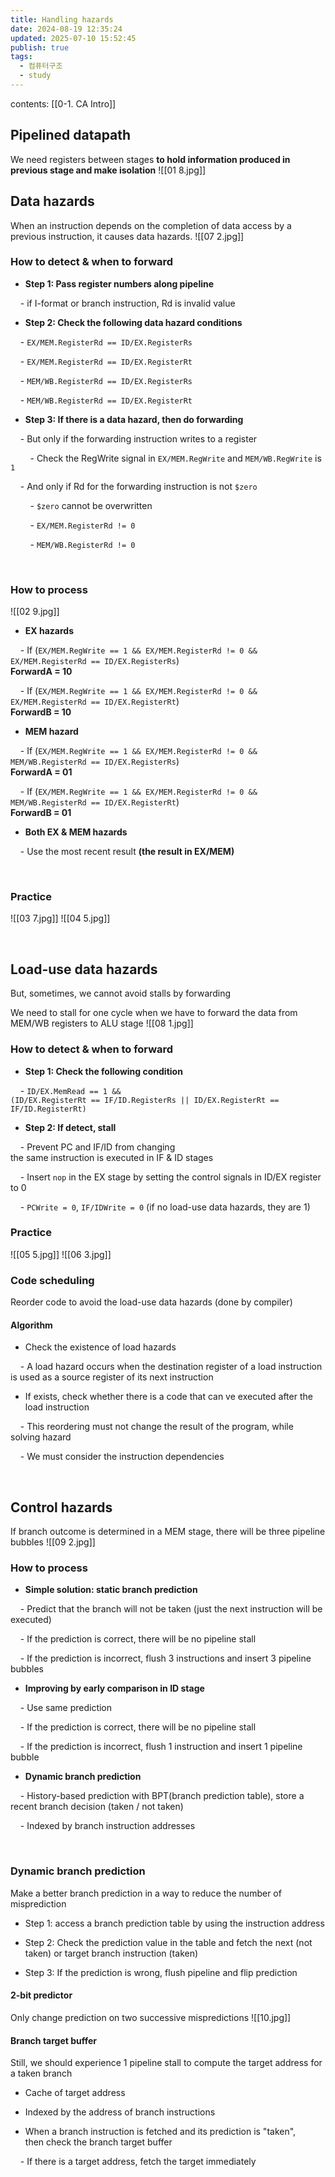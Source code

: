```yaml
---
title: Handling hazards
date: 2024-08-19 12:35:24
updated: 2025-07-10 15:52:45
publish: true
tags:
  - 컴퓨터구조
  - study
---
```

contents: [[0-1. CA Intro]]

## Pipelined datapath

We need registers between stages **to hold information produced in previous stage and make isolation**
![[01 8.jpg]]

  

## Data hazards

When an instruction depends on the completion of data access by a previous instruction, it causes data hazards.
![[07 2.jpg]]

  

### How to detect & when to forward

- **Step 1: Pass register numbers along pipeline**

    - if I-format or branch instruction, Rd is invalid value

- **Step 2: Check the following data hazard conditions**

    - `EX/MEM.RegisterRd == ID/EX.RegisterRs`

    - `EX/MEM.RegisterRd == ID/EX.RegisterRt`

    - `MEM/WB.RegisterRd == ID/EX.RegisterRs`

    - `MEM/WB.RegisterRd == ID/EX.RegisterRt`

- **Step 3: If there is a data hazard, then do forwarding**

    - But only if the forwarding instruction writes to a register

        - Check the RegWrite signal in `EX/MEM.RegWrite` and `MEM/WB.RegWrite` is `1`

    - And only if Rd for the forwarding instruction is not `$zero`

        - `$zero` cannot be overwritten

        - `EX/MEM.RegisterRd != 0`

        - `MEM/WB.RegisterRd != 0`

<br>

  

### How to process
![[02 9.jpg]]

  

- **EX hazards**

    - If (`EX/MEM.RegWrite == 1 && EX/MEM.RegisterRd != 0 && EX/MEM.RegisterRd == ID/EX.RegisterRs`) <Br>**ForwardA = 10**

    - If (`EX/MEM.RegWrite == 1 && EX/MEM.RegisterRd != 0 && EX/MEM.RegisterRd == ID/EX.RegisterRt`) <Br>**ForwardB = 10**

- **MEM hazard**

    - If (`EX/MEM.RegWrite == 1 && EX/MEM.RegisterRd != 0 && MEM/WB.RegisterRd == ID/EX.RegisterRs`) <Br>**ForwardA = 01**

    - If (`EX/MEM.RegWrite == 1 && EX/MEM.RegisterRd != 0 && MEM/WB.RegisterRd == ID/EX.RegisterRt`) <Br>**ForwardB = 01**

- **Both EX & MEM hazards**

    - Use the most recent result **(the result in EX/MEM)**

<br>

  

### Practice
![[03 7.jpg]]
![[04 5.jpg]]

<br>

  

## Load-use data hazards

But, sometimes, we cannot avoid stalls by forwarding<br>

We need to stall for one cycle when we have to forward the data from MEM/WB registers to ALU stage
![[08 1.jpg]]

  

### How to detect & when to forward

- **Step 1: Check the following condition**

    - `ID/EX.MemRead == 1 &&` <br>`(ID/EX.RegisterRt == IF/ID.RegisterRs || ID/EX.RegisterRt == IF/ID.RegisterRt)`

- **Step 2: If detect, stall**

    - Prevent PC and IF/ID from changing<br>the same instruction is executed in IF & ID stages

    - Insert `nop` in the EX stage by setting the control signals in ID/EX register to 0

    - `PCWrite = 0`, `IF/IDWrite = 0` (if no load-use data hazards, they are 1)

  

### Practice
![[05 5.jpg]]
![[06 3.jpg]]

  

### Code scheduling

Reorder code to avoid the load-use data hazards (done by compiler)

#### Algorithm

- Check the existence of load hazards

    - A load hazard occurs when the destination register of a load instruction is used as a source register of its next instruction

- If exists, check whether there is a code that can ve executed after the load instruction

    - This reordering must not change the result of the program, while solving hazard

    - We must consider the instruction dependencies

<br>

  

## Control hazards

If branch outcome is determined in a MEM stage, there will be three pipeline bubbles
![[09 2.jpg]]

  

### How to process

- **Simple solution: static branch prediction**

    - Predict that the branch will not be taken (just the next instruction will be executed)

    - If the prediction is correct, there will be no pipeline stall

    - If the prediction is incorrect, flush 3 instructions and insert 3 pipeline bubbles

- **Improving by early comparison in ID stage**

    - Use same prediction

    - If the prediction is correct, there will be no pipeline stall

    - If the prediction is incorrect, flush 1 instruction and insert 1 pipeline bubble

- **Dynamic branch prediction**

    - History-based prediction with BPT(branch prediction table), store a recent branch decision (taken / not taken)

    - Indexed by branch instruction addresses

<br>

  

### Dynamic branch prediction

Make a better branch prediction in a way to reduce the number of misprediction

- Step 1: access a branch prediction table by using the instruction address

- Step 2: Check the prediction value in the table and fetch the next (not taken) or target branch instruction (taken)

- Step 3: If the prediction is wrong, flush pipeline and flip prediction

  

#### 2-bit predictor

Only change prediction on two successive mispredictions
![[10.jpg]]

  

#### Branch target buffer

Still, we should experience 1 pipeline stall to compute the target address for a taken branch

- Cache of target address

- Indexed by the address of branch instructions

- When a branch instruction is fetched and its prediction is "taken", <br>then check the branch target buffer

    - If there is a target address, fetch the target immediately